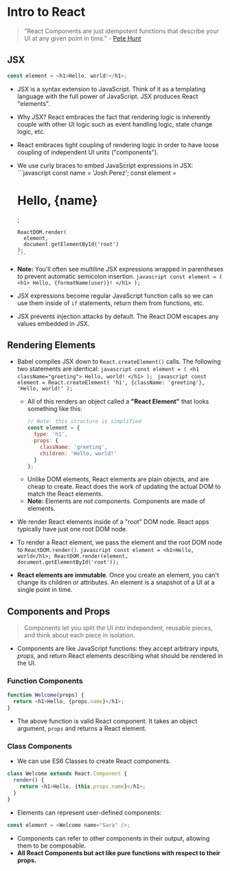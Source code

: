 # Intro to React
> "React Components are just idempotent functions that describe your UI at any given point in time." - [Pete Hunt](https://www.youtube.com/watch?v=x7cQ3mrcKaY)

## JSX
```javascript
const element = <h1>Hello, world!</h1>;
```
* JSX is a syntax extension to JavaScript. Think of it as a templating language with the full power of JavaScript. JSX produces React "elements".
* Why JSX? React embraces the fact that rendering logic is inherently couple with other UI logic such as event handling logic, state change logic, etc.
* React embraces tight coupling of rendering logic in order to have loose coupling of independent UI units ("components").
* We use curly braces to embed JavaScript expressions in JSX:
      ```javascript
      const name = 'Josh Perez';
      const element = <h1>Hello, {name}</h1>;

      ReactDOM.render(
        element,
        document.getElementById('root')
      );
      ```
* **Note:** You'll often see multiline JSX expressions wrapped in parentheses to prevent automatic semicolon insertion.
      ```javascript
      const element = (
        <h1>
          Hello, {formatName(user)}!
        </h1>
      );
      ```
* JSX expressions become regular JavaScript function calls so we can use them inside of `if` statements, return them from functions, etc.
* JSX prevents injection attacks by default. The React DOM escapes any values embedded in JSX.

## Rendering Elements
* Babel compiles JSX down to `React.createElement()` calls. The following two statements are identical:
      ```javascript
      const element = (
        <h1 className="greeting">
          Hello, world!
        </h1>
      );
      ```
      ```javascript
      const element = React.createElement(
        'h1',
        {className: 'greeting'},
        'Hello, world!'
      );
      ```
  * All of this renders an object called a **"React Element"** that looks something like this:
      ```javascript
      // Note: this structure is simplified
      const element = {
        type: 'h1',
        props: {
          className: 'greeting',
          children: 'Hello, world!'
        }
      };
      ```
  * Unlike DOM elements, React elements are plain objects, and are cheap to create. React does the work of updating the actual DOM to match the React elements.
  * **Note:** Elements are _not_ components. Components are made of elements.

* We render React elements inside of a "root" DOM node. React apps typically have just one root DOM node.
* To render a React element, we pass the element and the root DOM node to `ReactDOM.render()`.
      ```javascript
      const element = <h1>Hello, world</h1>;
      ReactDOM.render(element, document.getElementById('root'));
      ```
* **React elements are immutable**. Once you create an element, you can't change its children or attributes. An element is a snapshot of a UI at a single point in time.

## Components and Props
> Components let you split the UI into independent, reusable pieces, and think about each piece in isolation.
* Components are like JavaScript functions: they accept arbitrary inputs, _props_, and return React elements describing what should be rendered in the UI.

### Function Components
```javascript
function Welcome(props) {
  return <h1>Hello, {props.name}</h1>;
}
```
* The above function is valid React component. It takes an object argument, `props` and returns a React element.

### Class Components
* We can use ES6 Classes to create React components.
```javascript
class Welcome extends React.Component {
  render() {
    return <h1>Hello, {this.props.name}</h1>;
  }
}
```

* Elements can represent user-defined components:
```javascript
const element = <Welcome name="Sara" />;
```

* Components can refer to other components in their output, allowing them to be composable.
* **All React Components but act like pure functions with respect to their props.**
